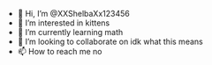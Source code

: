- 👋 Hi, I’m @XXShelbaXx123456
- 👀 I’m interested in kittens 
- 🌱 I’m currently learning math
- 💞️ I’m looking to collaborate on idk what this means
- 📫 How to reach me no

<!---
XXShelbaXx123456/XXShelbaXx123456 is a ✨ special ✨ repository because its `README.md` (this file) appears on your GitHub profile.
You can click the Preview link to take a look at your changes.
--->
